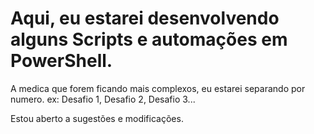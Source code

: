 # Aqui, eu estarei desenvolvendo alguns Scripts e automações em PowerShell.

A medica que forem ficando mais complexos, eu estarei separando por numero. ex: Desafio 1, Desafio 2, Desafio 3...

Estou aberto a sugestões e modificações.


